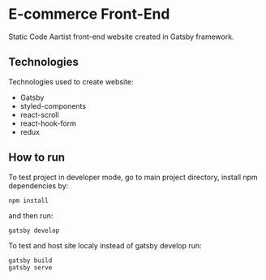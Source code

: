 # E-commerce Front-End

Static Code Aartist front-end website created in Gatsby framework.

## Technologies

Technologies used to create website:

-   Gatsby
-   styled-components
-   react-scroll
-   react-hook-form
-   redux

## How to run

To test project in developer mode, go to main project directory, install npm dependencies by:

```node
npm install
```

and then run:

```node
gatsby develop
```

To test and host site localy instead of gatsby develop run:

```node
gatsby build
gatsby serve
```
